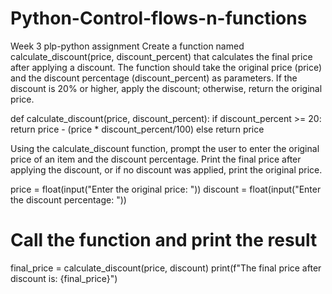 # Python-Control-flows-n-functions
Week 3 plp-python assignment
Create a function named calculate_discount(price, discount_percent) that calculates the final price after applying a discount. The function should take the original price (price) and the discount percentage (discount_percent) as parameters. If the discount is 20% or higher, apply the discount; otherwise, return the original price.

def calculate_discount(price, discount_percent):
    if discount_percent >= 20:
       return price - (price * discount_percent/100)
             else
                 return price


Using the calculate_discount function, prompt the user to enter the original price of an item and the discount percentage. Print the final price after applying the discount, or if no discount was applied, print the original price.

price = float(input("Enter the original price: "))
discount = float(input("Enter the discount percentage: "))

# Call the function and print the result
final_price = calculate_discount(price, discount)
print(f"The final price after discount is: {final_price}")
